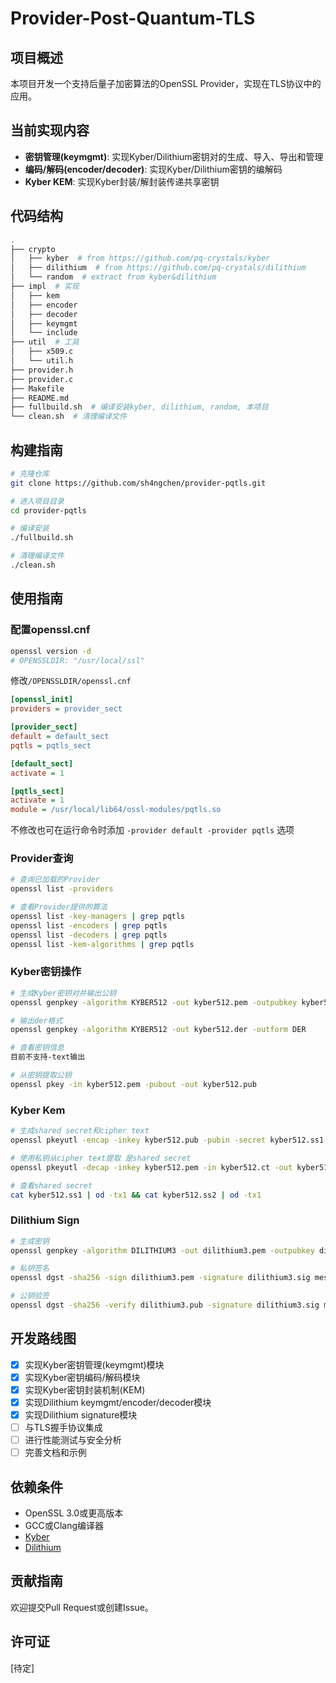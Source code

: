 # Provider-Post-Quantum-TLS

## 项目概述

本项目开发一个支持后量子加密算法的OpenSSL Provider，实现在TLS协议中的应用。

## 当前实现内容

- **密钥管理(keymgmt)**: 实现Kyber/Dilithium密钥对的生成、导入、导出和管理
- **编码/解码(encoder/decoder)**: 实现Kyber/Dilithium密钥的编解码
- **Kyber KEM**: 实现Kyber封装/解封装传递共享密钥

## 代码结构

```bash
.
├── crypto
│   ├── kyber  # from https://github.com/pq-crystals/kyber
│   ├── dilithium  # from https://github.com/pq-crystals/dilithium
│   └── random  # extract from kyber&dilithium
├── impl  # 实现
│   ├── kem
│   ├── encoder
│   ├── decoder
│   ├── keymgmt
│   └── include
├── util  # 工具
│   ├── x509.c
│   └── util.h
├── provider.h
├── provider.c
├── Makefile
├── README.md
├── fullbuild.sh  # 编译安装kyber, dilithium, random, 本项目
└── clean.sh  # 清理编译文件
```

## 构建指南

```bash
# 克隆仓库
git clone https://github.com/sh4ngchen/provider-pqtls.git

# 进入项目目录
cd provider-pqtls

# 编译安装
./fullbuild.sh

# 清理编译文件
./clean.sh
```

## 使用指南

### 配置openssl.cnf

```bash
openssl version -d
# OPENSSLDIR: "/usr/local/ssl"
```

修改`/OPENSSLDIR/openssl.cnf`
```ini
[openssl_init]
providers = provider_sect

[provider_sect]
default = default_sect
pqtls = pqtls_sect

[default_sect]
activate = 1

[pqtls_sect]
activate = 1
module = /usr/local/lib64/ossl-modules/pqtls.so
```

不修改也可在运行命令时添加 `-provider default -provider pqtls` 选项

### Provider查询

```bash
# 查询已加载的Provider
openssl list -providers

# 查看Provider提供的算法
openssl list -key-managers | grep pqtls
openssl list -encoders | grep pqtls
openssl list -decoders | grep pqtls
openssl list -kem-algorithms | grep pqtls
```

### Kyber密钥操作

```bash
# 生成Kyber密钥对并输出公钥
openssl genpkey -algorithm KYBER512 -out kyber512.pem -outpubkey kyber512.pub

# 输出der格式
openssl genpkey -algorithm KYBER512 -out kyber512.der -outform DER

# 查看密钥信息
目前不支持-text输出

# 从密钥提取公钥
openssl pkey -in kyber512.pem -pubout -out kyber512.pub
```

### Kyber Kem

```bash
# 生成shared secret和cipher text
openssl pkeyutl -encap -inkey kyber512.pub -pubin -secret kyber512.ss1 -out kyber512.ct

# 使用私钥从cipher text提取 是shared secret
openssl pkeyutl -decap -inkey kyber512.pem -in kyber512.ct -out kyber512.ss2

# 查看shared secret
cat kyber512.ss1 | od -tx1 && cat kyber512.ss2 | od -tx1
```

### Dilithium Sign

```bash
# 生成密钥
openssl genpkey -algorithm DILITHIUM3 -out dilithium3.pem -outpubkey dilithium3.pub

# 私钥签名
openssl dgst -sha256 -sign dilithium3.pem -signature dilithium3.sig message.txt

# 公钥验签
openssl dgst -sha256 -verify dilithium3.pub -signature dilithium3.sig message.txt
```

## 开发路线图

- [x] 实现Kyber密钥管理(keymgmt)模块
- [x] 实现Kyber密钥编码/解码模块
- [x] 实现Kyber密钥封装机制(KEM)
- [x] 实现Dilithium keymgmt/encoder/decoder模块
- [x] 实现Dilithium signature模块
- [ ] 与TLS握手协议集成
- [ ] 进行性能测试与安全分析
- [ ] 完善文档和示例

## 依赖条件

- OpenSSL 3.0或更高版本
- GCC或Clang编译器
- [Kyber](https://github.com/pq-crystals/kyber)
- [Dilithium](https://github.com/pq-crystals/dilithium)

## 贡献指南

欢迎提交Pull Request或创建Issue。

## 许可证

[待定]

